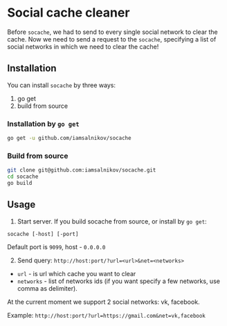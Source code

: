 # Social cache cleaner

Before `socache`, we had to send to every single social network to clear the cache. Now we need to send a request to the `socache`, specifying a list of social networks in which we need to clear the cache!

## Installation

You can install `socache` by three ways:

1. go get
2. build from source

### Installation by `go get`

```bash
go get -u github.com/iamsalnikov/socache
```

### Build from source

```bash
git clone git@github.com:iamsalnikov/socache.git
cd socache
go build
```

## Usage

1. Start server. If you build socache from source, or install by `go get`:

```
socache [-host] [-port]
```

Default port is `9099`, host - `0.0.0.0`

2. Send query: `http://host:port/?url=<url>&net=<networks>`

- `url` - is url which cache you want to clear
- `networks` - list of networks ids (if you want specify a few networks, use comma as delimiter).

At the current moment we support 2 social networks: vk, facebook.

Example: `http://host:port/?url=https://gmail.com&net=vk,facebook`
